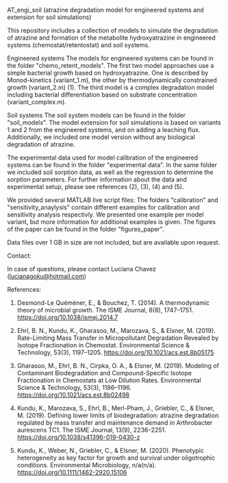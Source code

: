 AT_engi_soil (atrazine degradation model for engineered systems and extension for soil simulations)

This repository includes a collection of models to simulate the degradation of atrazine and formation of the metabolite hydroxyatrazine in engineered systems (chemostat/retentostat) and soil systems.

Engineered systems
The models for engineered systems can be found in the folder "chemo_retent_models".
The first two model approaches use a simple bacterial growth based on hydroxyatrazine. One is described by Monod-kinetics (variant_1.m), the other by thermodynamically constrained growth (variant_2.m) (1).
The third model is a complex degradation model including bacterial differentiation based on substrate concentration (variant_complex.m).

Soil systems
The soil system models can be found in the folder "soil_models".
The model extension for soil simulations is based on variants 1 and 2 from the engineered systems, and on adding a leaching flux.
Additionally, we included one model version without any biological degradation of atrazine.

The experimental data used for model calibration of the engineered systems can be found in the folder "experimental data". In the same folder we included soil sorption data, as well as the regression to determine the sorption parameters.
For further information about the data and experimental setup, please see references (2), (3), (4) and (5).

We provided several MATLAB live script files:
The folders "calibration" and "sensitivity_anaylysis" contain different examples for calibration and sensitivity analysis respectivly. We presented one example per model variant, but more information for additional examples is given.
The figures of the paper can be found in the folder "figures_paper".

Data files over 1 GB in size are not included, but are available upon request.

Contact:

In case of questions, please contact Luciana Chavez (lucianagoku@hotmail.com)

References:

1. Desmond-Le Quéméner, E., & Bouchez, T. (2014). A thermodynamic theory of microbial growth. The ISME Journal, 8(8), 1747–1751. https://doi.org/10.1038/ismej.2014.7

2. Ehrl, B. N., Kundu, K., Gharasoo, M., Marozava, S., & Elsner, M. (2019). Rate-Limiting Mass Transfer in Micropollutant Degradation Revealed by Isotope Fractionation in Chemostat. Environmental Science & Technology, 53(3), 1197–1205. https://doi.org/10.1021/acs.est.8b05175

3. Gharasoo, M., Ehrl, B. N., Cirpka, O. A., & Elsner, M. (2019). Modeling of Contaminant Biodegradation and Compound-Specific Isotope Fractionation in Chemostats at Low Dilution Rates. Environmental Science & Technology, 53(3), 1186–1196. https://doi.org/10.1021/acs.est.8b02498

4. Kundu, K., Marozava, S., Ehrl, B., Merl-Pham, J., Griebler, C., & Elsner, M. (2019). Defining lower limits of biodegradation: atrazine degradation regulated by mass transfer and maintenance demand in Arthrobacter aurescens TC1. The ISME Journal, 13(9), 2236–2251. https://doi.org/10.1038/s41396-019-0430-z

5. Kundu, K., Weber, N., Griebler, C., & Elsner, M. (2020). Phenotypic heterogeneity as key factor for growth and survival under oligotrophic conditions. Environmental Microbiology, n/a(n/a). https://doi.org/10.1111/1462-2920.15106
